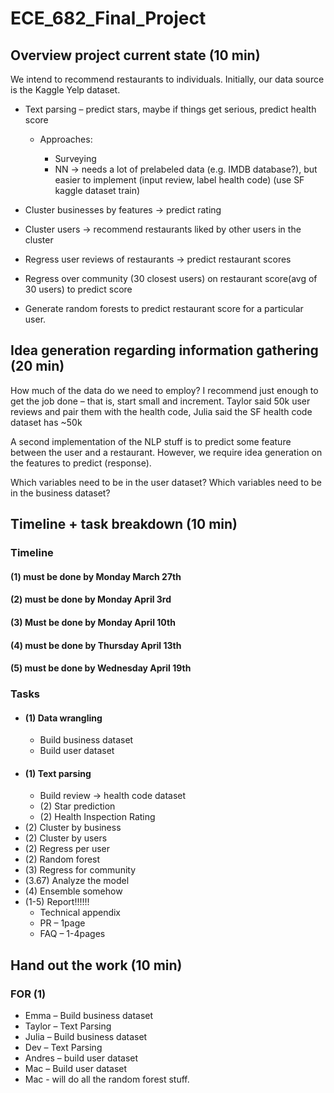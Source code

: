 # ECE_682_Final_Project

## Overview project current state (10 min)  

We intend to recommend restaurants to individuals. Initially, our data source is the Kaggle Yelp dataset. 

- Text parsing – predict stars, maybe if things get serious, predict health score

  - Approaches:

    - Surveying 
    - NN -> needs a lot of prelabeled data (e.g. IMDB database?), but easier to implement (input review, label health code) (use SF kaggle dataset train) 

- Cluster businesses by features -> predict rating
- Cluster users -> recommend restaurants liked by other users in the cluster
- Regress user reviews of restaurants -> predict restaurant scores
- Regress over community (30 closest users) on restaurant score(avg of 30 users) to predict score
- Generate random forests to predict restaurant score for a particular user. 

## Idea generation regarding information gathering (20 min) 

How much of the data do we need to employ? I recommend just enough to get the job done – that is, start small and increment. Taylor said 50k user reviews and pair them with the health code, Julia said the SF health code dataset has ~50k 

A second implementation of the NLP stuff is to predict some feature between the user and a restaurant. However, we require idea generation on the features to predict (response). 

Which variables need to be in the user dataset? 
Which variables need to be in the business dataset? 

## Timeline + task breakdown (10 min)  

### Timeline
#### (1) must be done by Monday March 27th 
#### (2) must be done by Monday April 3rd 
#### (3) Must be done by Monday April 10th 
#### (4) must be done by Thursday April 13th 
#### (5) must be done by Wednesday April 19th 

### Tasks
- #### (1) Data wrangling  
  - Build business dataset   
  - Build user dataset  
- #### (1) Text parsing  
  - Build review -> health code dataset   
  - (2) Star prediction  
  - (2) Health Inspection Rating  
- (2) Cluster by business 
- (2) Cluster by users  
- (2) Regress per user  
- (2) Random forest  
- (3) Regress for community 
- (3.67) Analyze the model 
- (4) Ensemble somehow 
- (1-5) Report!!!!!! 
  - Technical appendix 
  - PR – 1page 
  - FAQ – 1-4pages 

## Hand out the work (10 min)  

### FOR (1)  
- Emma – Build business dataset 
- Taylor – Text Parsing 
- Julia – Build business dataset 
- Dev – Text Parsing 
- Andres – build user dataset 
- Mac – Build user dataset  
- Mac - will do all the random forest stuff. 